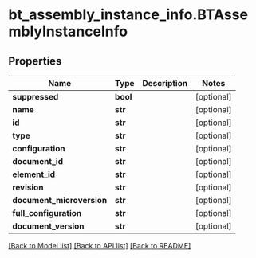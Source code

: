 # bt_assembly_instance_info.BTAssemblyInstanceInfo

## Properties
Name | Type | Description | Notes
------------ | ------------- | ------------- | -------------
**suppressed** | **bool** |  | [optional] 
**name** | **str** |  | [optional] 
**id** | **str** |  | [optional] 
**type** | **str** |  | [optional] 
**configuration** | **str** |  | [optional] 
**document_id** | **str** |  | [optional] 
**element_id** | **str** |  | [optional] 
**revision** | **str** |  | [optional] 
**document_microversion** | **str** |  | [optional] 
**full_configuration** | **str** |  | [optional] 
**document_version** | **str** |  | [optional] 

[[Back to Model list]](../README.md#documentation-for-models) [[Back to API list]](../README.md#documentation-for-api-endpoints) [[Back to README]](../README.md)


